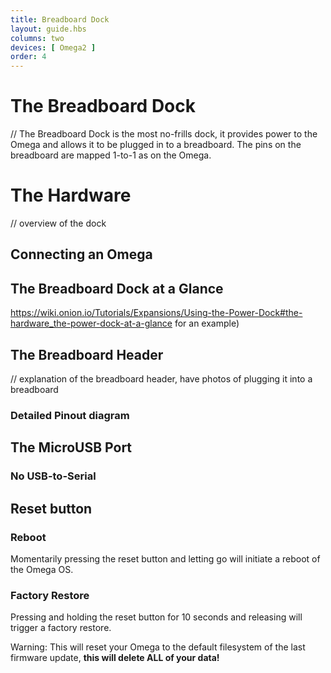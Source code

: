 ```yaml
---
title: Breadboard Dock
layout: guide.hbs
columns: two
devices: [ Omega2 ]
order: 4
---
```



# The Breadboard Dock

// The Breadboard Dock is the most no-frills dock, it provides power to the Omega and allows it to be plugged in to a breadboard. The pins on the breadboard are mapped 1-to-1 as on the Omega.


# The Hardware

// overview of the dock

## Connecting an Omega

[//]: # (picture guide on how to properly plug in an Omega)

## The Breadboard Dock at a Glance

https://wiki.onion.io/Tutorials/Expansions/Using-the-Power-Dock#the-hardware_the-power-dock-at-a-glance for an example)

## The Breadboard Header

// explanation of the breadboard header, have photos of plugging it into a breadboard

### Detailed Pinout diagram

[//]: # (A detailed pinout diagram of the Breadboard Header, showing which pins are multiplexed - see Lazar for an example)

## The MicroUSB Port

[//]: # (explain that it provides power to the omega, mention that the Omega is powered by 3.3V and that the Dock has a regulator to take the 5V from the microUSB and step it down to 3.3V)

### No USB-to-Serial

[//]: # (explanation that there is no usb to serial chip on-board)

## Reset button

[//]: # (reset button is connected directly to the Omega's reset GPIO, can be used to just trigger a reboot or even a full factory restore)

### Reboot

Momentarily pressing the reset button and letting go will initiate a reboot of the Omega OS.

### Factory Restore

Pressing and holding the reset button for 10 seconds and releasing will trigger a factory restore.

Warning: This will reset your Omega to the default filesystem of the last firmware update, **this will delete ALL of your data!**
